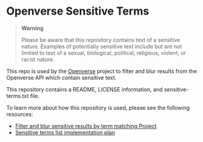 # Openverse Sensitive Terms

> **Warning**
>
> Please be aware that this repository contains text of a sensitive nature. Examples of potentially sensitive text include but are not limited to text of a sexual, biological, political, religious, violent, or racist nature.

This repo is used by the [Openverse](https://github.com/wordpress/openverse) project to filter and blur results from the Openverse API which contain sensitive text.

This repository contains a README, LICENSE information, and sensitive-terms.txt file.

To learn more about how this repository is used, please see the following resources:

- [Filter and blur sensitive results by term matching Project](https://github.com/WordPress/openverse/issues/377)
- [Sensitive terms list implementation plan](https://github.com/WordPress/openverse/blob/main/rfcs/detecting_sensitive_textual_content/20230309-implementation_plan_sensitive_terms_list.md)
